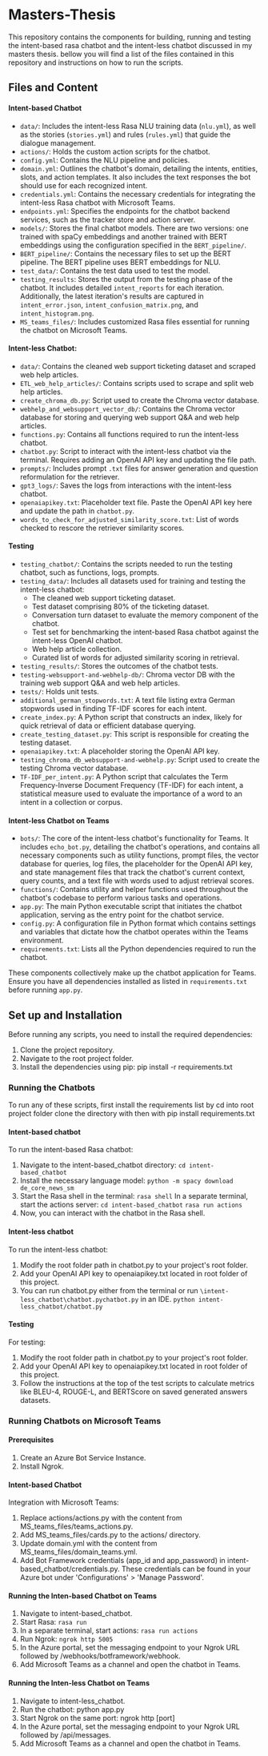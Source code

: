 # Masters-Thesis
This repository contains the components for building, running and testing the intent-based rasa chatbot and the intent-less chatbot discussed in my masters thesis. bellow you will find a list of the files contained in this repository and instructions on how to run the scripts.

## Files and Content

#### Intent-based Chatbot
- `data/`: Includes the intent-less Rasa NLU training data (`nlu.yml`), as well as the stories (`stories.yml`) and rules (`rules.yml`) that guide the dialogue management.
- `actions/`: Holds the custom action scripts for the chatbot.
- `config.yml`: Contains the NLU pipeline and policies.
- `domain.yml`: Outlines the chatbot's domain, detailing the intents, entities, slots, and action templates. It also includes the text responses the bot should use for each recognized intent.
- `credentials.yml`: Contains the necessary credentials for integrating the intent-less Rasa chatbot with Microsoft Teams.
- `endpoints.yml`: Specifies the endpoints for the chatbot backend services, such as the tracker store and action server.
- `models/`: Stores the final chatbot models. There are two versions: one trained with spaCy embeddings and another trained with BERT embeddings using the configuration specified in the `BERT_pipeline/`.
- `BERT_pipeline/`: Contains the necessary files to set up the BERT pipeline. The BERT pipeline uses BERT embeddings for NLU.
- `test_data/`: Contains the test data used to test the model.
- `testing_results`: Stores the output from the testing phase of the chatbot. It includes detailed `intent_reports` for each iteration. Additionally, the latest iteration's results are captured in `intent_error.json`, `intent_confusion_matrix.png`, and `intent_histogram.png`.
- `MS_teams_files/`: Includes customized Rasa files essential for running the chatbot on Microsoft Teams.

#### Intent-less Chatbot:
- `data/`: Contains the cleaned web support ticketing dataset and scraped web help articles.
- `ETL_web_help_articles/`: Contains scripts used to scrape and split web help articles.
- `create_chroma_db.py`: Script used to create the Chroma vector database.
- `webhelp_and_websupport_vector_db/`: Contains the Chroma vector database for storing and querying web support Q&A and web help articles.
- `functions.py`: Contains all functions required to run the intent-less chatbot.
- `chatbot.py`: Script to interact with the intent-less chatbot via the terminal. Requires adding an OpenAI API key and updating the file path.
- `prompts/`: Includes prompt `.txt` files for answer generation and question reformulation for the retriever.
- `gpt3_logs/`: Saves the logs from interactions with the intent-less chatbot.
- `openaiapikey.txt`: Placeholder text file. Paste the OpenAI API key here and update the path in `chatbot.py`.
- `words_to_check_for_adjusted_similarity_score.txt`: List of words checked to rescore the retriever similarity scores.

#### Testing
- `testing_chatbot/`: Contains the scripts needed to run the testing chatbot, such as functions, logs, prompts.
- `testing_data/`: Includes all datasets used for training and testing the intent-less chatbot:
  - The cleaned web support ticketing dataset.
  - Test dataset comprising 80% of the ticketing dataset.
  - Conversation turn dataset to evaluate the memory component of the chatbot.
  - Test set for benchmarking the intent-based Rasa chatbot against the intent-less OpenAI chatbot.
  - Web help article collection.
  - Curated list of words for adjusted similarity scoring in retrieval.
- `testing_results/`: Stores the outcomes of the chatbot tests.
- `testing-websupport-and-webhelp-db/`: Chroma vector DB with the training web support Q&A and web help articles.
- `tests/`: Holds unit tests.
- `additional_german_stopwords.txt`: A text file listing extra German stopwords used in finding TF-IDF scores for each intent.
- `create_index.py`: A Python script that constructs an index, likely for quick retrieval of data or efficient database querying.
- `create_testing_dataset.py`: This script is responsible for creating the testing dataset.
- `openaiapikey.txt`: A placeholder storing the OpenAI API key.
- `testing_chroma_db_websupport-and-webhelp.py`: Script used to create the testing Chroma vector database.
- `TF-IDF_per_intent.py`: A Python script that calculates the Term Frequency-Inverse Document Frequency (TF-IDF) for each intent, a statistical measure used to evaluate the importance of a word to an intent in a collection or corpus.

#### Intent-less Chatbot on Teams
- `bots/`: The core of the intent-less chatbot's functionality for Teams. It includes `echo_bot.py`, detailing the chatbot's operations, and contains all necessary components such as utility functions, prompt files, the vector database for queries, log files, the placeholder for the OpenAI API key, and state management files that track the chatbot's current context, query counts, and a text file with words used to adjust retrieval scores.
- `functions/`: Contains utility and helper functions used throughout the chatbot's codebase to perform various tasks and operations.
- `app.py`: The main Python executable script that initiates the chatbot application, serving as the entry point for the chatbot service.
- `config.py`: A configuration file in Python format which contains settings and variables that dictate how the chatbot operates within the Teams environment.
- `requirements.txt`: Lists all the Python dependencies required to run the chatbot.

These components collectively make up the chatbot application for Teams. Ensure you have all dependencies installed as listed in `requirements.txt` before running `app.py`.


## Set up and Installation

Before running any scripts, you need to install the required dependencies:

1. Clone the project repository.
2. Navigate to the root project folder.
3. Install the dependencies using pip: pip install -r requirements.txt

### Running the Chatbots
To run any of these scripts, first install the requirements list by cd into root project folder clone the directory with then with pip install requirements.txt

#### Intent-based chatbot
To run the intent-based Rasa chatbot:

1. Navigate to the intent-based_chatbot directory:
`cd intent-based_chatbot`
2. Install the necessary language model:
`python -m spacy download de_core_news_sm`
3. Start the Rasa shell in the terminal:
`rasa shell`
In a separate terminal, start the actions server:
`cd intent-based_chatbot`
`rasa run actions`
5. Now, you can interact with the chatbot in the Rasa shell.


#### Intent-less chatbot
To run the intent-less chatbot:

1. Modify the root folder path in chatbot.py to your project's root folder.
2. Add your OpenAI API key to openaiapikey.txt located in root folder of this project.
3. You can run chatbot.py either from the terminal or run `\intent-less_chatbot\chatbot.pychatbot.py` in an IDE.
`python intent-less_chatbot/chatbot.py`


#### Testing
For testing:

1. Modify the root folder path in chatbot.py to your project's root folder.
2. Add your OpenAI API key to openaiapikey.txt located in root folder of this project.
3. Follow the instructions at the top of the test scripts to calculate metrics like BLEU-4, ROUGE-L, and BERTScore on saved generated answers datasets.

### Running Chatbots on Microsoft Teams
#### Prerequisites
1. Create an Azure Bot Service Instance.
2. Install Ngrok.

#### Intent-based Chatbot
Integration with Microsoft Teams:

1. Replace actions/actions.py with the content from MS_teams_files/teams_actions.py.
2. Add MS_teams_files/cards.py to the actions/ directory.
3. Update domain.yml with the content from MS_teams_files/domain_teams.yml.
4. Add Bot Framework credentials (app_id and app_password) in intent-based_chatbot/credentials.py. These credentials can be found in your Azure bot under 'Configurations' > 'Manage Password'.

#### Running the Inten-based Chatbot on Teams
1. Navigate to intent-based_chatbot.
2. Start Rasa:
`rasa run`
3. In a separate terminal, start actions:
`rasa run actions`
4. Run Ngrok:
`ngrok http 5005`
5. In the Azure portal, set the messaging endpoint to your Ngrok URL followed by /webhooks/botframework/webhook.
6. Add Microsoft Teams as a channel and open the chatbot in Teams.


#### Running the Inten-less Chatbot on Teams
1. Navigate to intent-less_chatbot.
2. Run the chatbot:
python app.py
3. Start Ngrok on the same port:
ngrok http [port]
4. In the Azure portal, set the messaging endpoint to your Ngrok URL followed by /api/messages.
5. Add Microsoft Teams as a channel and open the chatbot in Teams.
